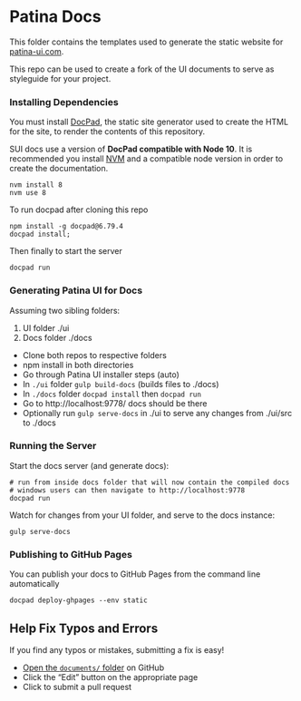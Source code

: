 # Patina Docs

This folder contains the templates used to generate the static website for [patina-ui.com](http://www.patina-ui.com). 

This repo can be used to create a fork of the UI documents to serve as styleguide for your project.

### Installing Dependencies


You must install [DocPad](http://github.com/docpad/docpad), the static site generator used to create the HTML for the site, to render the contents of this repository.

SUI docs use a version of **DocPad compatible with Node 10**. It is recommended you install [NVM](https://github.com/nvm-sh/nvm) and a compatible node version in order to create the documentation.

```
nvm install 8
nvm use 8
```

To run docpad after cloning this repo

```
npm install -g docpad@6.79.4
docpad install;
```

Then finally to start the server
```
docpad run
```

### Generating Patina UI for Docs

Assuming two sibling folders:

1. UI folder ./ui
2. Docs folder ./docs

* Clone both repos to respective folders
* npm install in both directories
* Go through Patina UI installer steps (auto)
* In `./ui` folder `gulp build-docs` (builds files to ./docs)
* In `./docs` folder `docpad install` then `docpad run`
* Go to http://localhost:9778/ docs should be there
* Optionally run `gulp serve-docs` in ./ui to serve any changes from ./ui/src to ./docs

### Running the Server

Start the docs server (and generate docs):

```
# run from inside docs folder that will now contain the compiled docs
# windows users can then navigate to http://localhost:9778
docpad run
```


Watch for changes from your UI folder, and serve to the docs instance:

```
gulp serve-docs
```

### Publishing to GitHub Pages

You can publish your docs to GitHub Pages from the command line automatically
```
docpad deploy-ghpages --env static
```


## Help Fix Typos and Errors

If you find any typos or mistakes, submitting a fix is easy!

- [Open the `documents/` folder](https://github.com/mjasonrice/Patina-UI-Docs/tree/master/server/documents) on GitHub
- Click the “Edit” button on the appropriate page
- Click to submit a pull request

